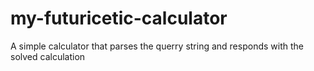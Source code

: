 # my-futuricetic-calculator
A simple calculator that parses the querry string and responds with the solved calculation
